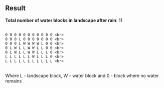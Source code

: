 ## Result ##

**Total number of water blocks in landscape after rain**: 11 <br>
<br>

    0 0 0 0 0 0 0 0 0 0 0 <br>
    0 0 0 L 0 0 0 0 0 0 0 <br>
    0 0 0 L W W W W L 0 0 <br>
    0 L W L L W W L L 0 0 <br>
    0 L W L L W W L L L 0 <br>
    L L L L L L W L L L 0 <br>
    L L L L L L L L L L L <br>
<br>
Where L - landscape block, W - water block and 0 - block where no water remains 
